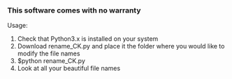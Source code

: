 ### This software comes with no warranty ###

Usage:

  1) Check that Python3.x is installed on your system
  2) Download rename_CK.py and place it the folder where you would like to modify the file names
  3) $python rename_CK.py
  4) Look at all your beautiful file names

